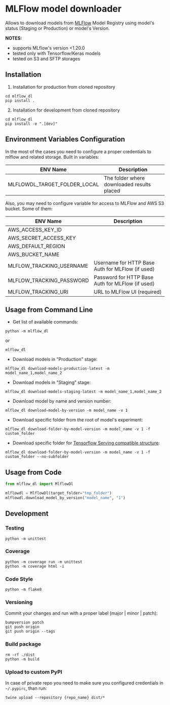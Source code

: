 # MLFlow model downloader
Allows to download models from [MLFlow](https://mlflow.org/) Model Registry using model's status (Staging or Production) or model's Version.

**NOTES:** 
- supports MLflow's version <1.20.0
- tested only with Tensorflow/Keras models
- tested on S3 and SFTP storages

## Installation

1. Installation for production from cloned repository

```shell
cd mlflow_dl
pip install .
```

2. Installation for development from cloned repository

```shell
cd mlflow_dl
pip install -e ".[dev]"
```

## Environment Variables Configuration

In the most of the cases you need to configure a proper credentials to mlflow and related storage.
Built in variables:

| ENV Name                     | Description                       
|------------------------------|-----------------------------------|
| MLFLOWDL_TARGET_FOLDER_LOCAL | The folder where downloaded results placed 

Also, you may need to configure variable for access to MLFlow and AWS S3 bucket. Some of them:

| ENV Name                         | Description                                                                                                                  |
|----------------------------------|---------------------------------------|
| AWS_ACCESS_KEY_ID                |
| AWS_SECRET_ACCESS_KEY            |
| AWS_DEFAULT_REGION               |
| AWS_BUCKET_NAME                  |
| MLFLOW_TRACKING_USERNAME         | Username for HTTP Base Auth for MLFlow (if used)
| MLFLOW_TRACKING_PASSWORD         | Password for HTTP Base Auth for MLFlow (if used)
| MLFLOW_TRACKING_URI              | URL to MLFlow UI (required)

## Usage from Command Line

- Get list of available commands:

```shell
python -m mlflow_dl
```

or

```shell
mlflow_dl
```

- Download models in "Production" stage:

```shell
mlflow_dl download-models-production-latest -m model_name_1,model_name_2
```

- Download models in "Staging" stage:

```shell
mlflow_dl download-models-staging-latest -m model_name_1,model_name_2
```

- Download model by name and version number:

```shell
mlflow_dl download-model-by-version -m model_name -v 1
```

- Download specific folder from the root of model's experiment:

```shell
mlflow_dl download-folder-by-model-version -m model_name -v 1 -f custom_folder
```

- Download specific folder for [Tensorflow Serving compatible structure](https://www.tensorflow.org/tfx/serving/serving_basic#load_exported_model_with_standard_tensorflow_modelserver):

```shell
mlflow_dl download-folder-by-model-version -m model_name -v 1 -f custom_folder --no-subfolder
```

## Usage from Code

```python
from mlflow_dl import MlflowDl

mlflowdl = MlflowDl(target_folder="tmp_folder")
mlflowdl.download_model_by_version("model_name", "1")
```

## Development

### Testing

```shell
python -m unittest
```

### Coverage

```shell
python -m coverage run -m unittest
python -m coverage html -i
```

### Code Style

```shell
python -m flake8
```

### Versioning

Commit your changes and run with a proper label (major | minor | patch):

```shell
bumpversion patch
git push origin
git push origin --tags
```

### Build package

```shell
rm -rf ./dist
python -m build
```

### Upload to custom PyPI
In case of private repo you need to make sure you configured credentials in `~/.pypirc`, than run:

```shell
twine upload --repository {repo_name} dist/* 
```
